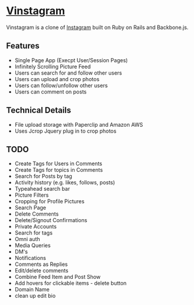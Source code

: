 # [Vinstagram](https://vinstagram.herokuapp.com)

Vinstagram is a clone of [Instagram](www.instagram.com) built on Ruby on Rails and Backbone.js.

## Features
- Single Page App (Execpt User/Session Pages)
- Infinitely Scrolling Picture Feed
- Users can search for and follow other users
- Users can upload and crop photos
- Users can follow/unfollow other users
- Users can comment on posts


## Technical Details
 - File upload storage with Paperclip and Amazon AWS
 - Uses Jcrop Jquery plug in to crop photos

## TODO
- Create Tags for Users in Comments
- Create Tags for topics in Comments
- Search for Posts by tag
- Activity history (e.g. likes, follows, posts)
- Typeahead search bar
- Picture Filters
- Cropping for Profile Pictures
- Search Page
- Delete Comments
- Delete/Signout Confirmations
- Private Accounts
- Search for tags
- Omni auth
- Media Queries
- DM's
- Notifications
- Comments as Replies
- Edit/delete comments
- Combine Feed Item and Post Show
- Add hovers for clickable items - delete button
- Domain Name
- clean up edit bio

